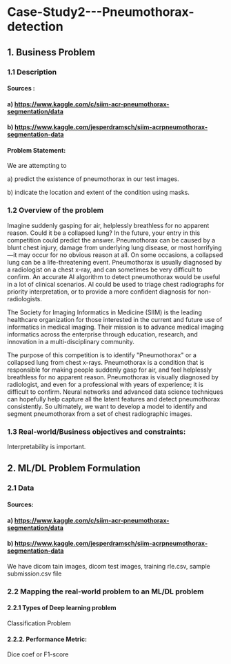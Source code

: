# Case-Study2---Pneumothorax-detection

## 1. Business Problem

### 1.1 Description
#### Sources : 

#### a) https://www.kaggle.com/c/siim-acr-pneumothorax-segmentation/data 

#### b) https://www.kaggle.com/jesperdramsch/siim-acrpneumothorax-segmentation-data

#### Problem Statement: 

We are attempting to 

a) predict the existence of pneumothorax in our test images.  

b) indicate the location and extent of the condition using masks.

### 1.2 Overview of the problem

Imagine suddenly gasping for air, helplessly breathless for no apparent reason. Could it be a collapsed lung? In the future, your entry
in this competition could predict the answer. Pneumothorax can be caused by a blunt chest injury, damage from underlying lung
disease, or most horrifying—it may occur for no obvious reason at all. On some occasions, a collapsed lung can be a life-threatening
event. Pneumothorax is usually diagnosed by a radiologist on a chest x-ray, and can sometimes be very difficult to confirm. An
accurate AI algorithm to detect pneumothorax would be useful in a lot of clinical scenarios. AI could be used to triage chest
radiographs for priority interpretation, or to provide a more confident diagnosis for non-radiologists.

The Society for Imaging Informatics in Medicine (SIIM) is the leading healthcare organization for those interested in the current and
future use of informatics in medical imaging. Their mission is to advance medical imaging informatics across the enterprise through
education, research, and innovation in a multi-disciplinary community.

The purpose of this competition is to identify "Pneumothorax" or a collapsed lung from chest x-rays. Pneumothorax is a condition that
is responsible for making people suddenly gasp for air, and feel helplessly breathless for no apparent reason. Pneumothorax is
visually diagnosed by radiologist, and even for a professional with years of experience; it is difficult to confirm. Neural networks and
advanced data science techniques can hopefully help capture all the latent features and detect pneumothorax consistently. So
ultimately, we want to develop a model to identify and segment pneumothorax from a set of chest radiographic images.

### 1.3 Real-world/Business objectives and constraints:

Interpretability is important.

## 2. ML/DL Problem Formulation

### 2.1 Data

#### Sources: 

#### a) https://www.kaggle.com/c/siim-acr-pneumothorax-segmentation/data

#### b) https://www.kaggle.com/jesperdramsch/siim-acrpneumothorax-segmentation-data

We have dicom tain images, dicom test images, training rle.csv, sample submission.csv file

### 2.2 Mapping the real-world problem to an ML/DL problem

#### 2.2.1 Types of Deep learning problem

Classification Problem

#### 2.2.2. Performance Metric:

Dice coef or F1-score
